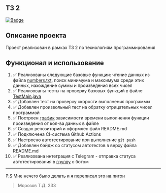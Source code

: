 ## ТЗ 2

[![Badge](https://github.com/TimWHitee/techtask2/actions/workflows/javatest.yml/badge.svg)](https://github.com/TimWHitee/techtask2/actions/workflows/javatest.yml)


## Описание проекта
Проект реализован в рамках ТЗ 2 по технологиям программирования

## Функционал и использование
1. ✅ Реализованы следующие базовые функции: чтение данных из файла [numbers.txt](https://github.com/TimWHitee/techtask2/blob/main/src/numbers.txt), поиск минимума и максимума среди этих данных, нахождение суммы и произведения всех чисел 
2. ✅ Реализованы тесты на проверку базовых функций в файле [TestMain.java](https://github.com/TimWHitee/techtask2/blob/main/src/test/java/TestMain.java) 
3. ✅ Добавлен тест на проверку скорости выполнения программы 
4. ✅ Добавлен произвольный тест на обратку отрицательных чисел программой 
5. ✅ Построен [график](https://github.com/TimWHitee/techtask2/blob/main/time_chart.png) зависимости времени выполнения функции произведения от кол-ва данных в файле 
6. ✅ Создан репозиторий и оформлен файл README.md 
7. ✅ Подключена CI-система Github Actions 
8. ✅ Настроено автотестирование при выполнение `git push` 
9. ✅ Добавлен бэйдж со статусом автотестов в верху файла README.md 
10. ✅ Реализована интеграция с Telegram - отправка статуса автотестирования в [группу](https://t.me/+A0ARt-wGA8dkOWYy) с ботом 

*****
P.S Мне нечего было делать и я [переписал это на питон](https://github.com/TimWHitee/techtask2_python)
> Морозов Т.Д. 233
